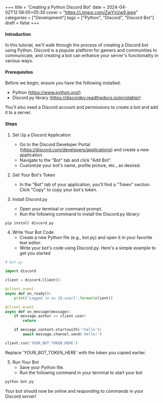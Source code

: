 +++
title = 'Creating a Python Discord Bot'
date = 2024-04-02T12:56:05+05:30
cover = "https://i.imgur.com/ZwYyUw9.jpeg"
categories = ["Development"]
tags  = ["Python", "Discord", "Discord Bot"]
draft = false
+++


#### Introduction

In this tutorial, we'll walk through the process of creating a Discord bot using Python. Discord is a popular platform for gamers and communities to communicate, and creating a bot can enhance your server's functionality in various ways.

#### Prerequisites

Before we begin, ensure you have the following installed:

- Python (https://www.python.org/)
- Discord.py library (https://discordpy.readthedocs.io/en/stable/)

You'll also need a Discord account and permissions to create a bot and add it to a server.

#### Steps

1. Set Up a Discord Application
   - Go to the Discord Developer Portal (https://discord.com/developers/applications) and create a new application.
   - Navigate to the "Bot" tab and click "Add Bot".
   - Customize your bot's name, profile picture, etc., as desired.

2. Get Your Bot's Token
   - In the "Bot" tab of your application, you'll find a "Token" section. Click "Copy" to copy your bot's token.

3. Install Discord.py
   - Open your terminal or command prompt.
   - Run the following command to install the Discord.py library:

```bash
pip install discord.py
```

4. Write Your Bot Code
   - Create a new Python file (e.g., bot.py) and open it in your favorite text editor.
   - Write your bot's code using Discord.py. Here's a simple example to get you started

```python
# bot.py

import discord

client = discord.Client()

@client.event
async def on_ready():
    print('Logged in as {0.user}'.format(client))

@client.event
async def on_message(message):
    if message.author == client.user:
        return

    if message.content.startswith('!hello'):
        await message.channel.send('Hello!')

client.run('YOUR_BOT_TOKEN_HERE')
```

Replace 'YOUR_BOT_TOKEN_HERE' with the token you copied earlier.

5. Run Your Bot
    - Save your Python file.
    - Run the following command in your terminal to start your bot

```bash
python bot.py
```

Your bot should now be online and responding to commands in your Discord server!